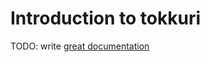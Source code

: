 # Introduction to tokkuri

TODO: write [great documentation](http://jacobian.org/writing/what-to-write/)
